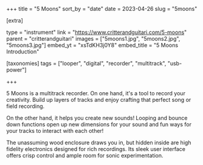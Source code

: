 +++
title = "5 Moons"
sort_by = "date"
date = 2023-04-26
slug = "5moons"

[extra]

type = "instrument"
link = "https://www.critterandguitari.com/5-moons"
parent = "critterandguitari"
images = ["5moons1.jpg", "5moons2.jpg", "5moons3.jpg"]
embed_yt = "xsTdKH3j0Y8"
embed_title = "5 Moons Introduction"

[taxonomies]
tags = ["looper", "digital", "recorder", "multitrack", "usb-power"]

+++

5 Moons is a multitrack recorder. On one hand, it's a tool to record your creativity. Build up layers of tracks and enjoy crafting that perfect song or field recording.

On the other hand, it helps you create new sounds! Looping and bounce down functions open up new dimensions for your sound and fun ways for your tracks to interact with each other!

The unassuming wood enclosure draws you in, but hidden inside are high fidelity electronics designed for rich recordings. Its sleek user interface offers crisp control and ample room for sonic experimentation.

